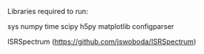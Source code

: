 Libraries required to run:

sys
numpy
time
scipy
h5py
matplotlib
configparser

ISRSpectrum (https://github.com/jswoboda/ISRSpectrum)
